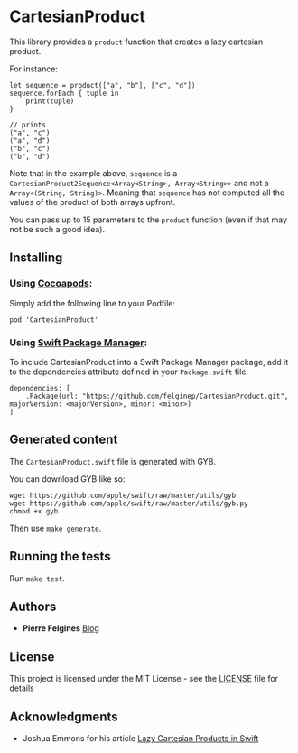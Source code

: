 # CartesianProduct

This library provides a `product` function that creates a lazy cartesian product.

For instance:

```
let sequence = product(["a", "b"], ["c", "d"])
sequence.forEach { tuple in
	print(tuple)
}

// prints
("a", "c")
("a", "d")
("b", "c")
("b", "d")
```

Note that in the example above, `sequence` is a `CartesianProduct2Sequence<Array<String>, Array<String>>` and not a `Array<(String, String)>`. Meaning that `sequence` has not computed all the values of the product of both arrays upfront.

You can pass up to 15 parameters to the `product` function (even if that may not be such a good idea).

## Installing

### Using [Cocoapods](https://cocoapods.org/):

Simply add the following line to your Podfile:

```
pod 'CartesianProduct'
```

### Using [Swift Package Manager](https://swift.org/package-manager/):

To include CartesianProduct into a Swift Package Manager package, add it to the dependencies attribute defined in your `Package.swift` file.

```
dependencies: [
	.Package(url: "https://github.com/felginep/CartesianProduct.git", majorVersion: <majorVersion>, minor: <minor>)
]
```

## Generated content

The `CartesianProduct.swift` file is generated with GYB.

You can download GYB like so:

```
wget https://github.com/apple/swift/raw/master/utils/gyb
wget https://github.com/apple/swift/raw/master/utils/gyb.py
chmod +x gyb
```

Then use `make generate`.

## Running the tests

Run `make test`.

## Authors

* **Pierre Felgines** [Blog](https://felginep.github.io/)

## License

This project is licensed under the MIT License - see the [LICENSE](LICENSE) file for details

## Acknowledgments

* Joshua Emmons for his article [Lazy Cartesian Products in Swift](http://www.figure.ink/blog/2017/7/30/lazy-permutations-in-swift)
